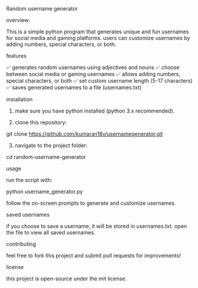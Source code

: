 Random username generator

overview:

This is a simple python program that generates unique and fun usernames for social media and gaming platforms. users can customize usernames by adding numbers, special characters, or both.

features

✅ generates random usernames using adjectives and nouns
✅ choose between social media or gaming usernames
✅ allows adding numbers, special characters, or both
✅ set custom username length (5-17 characters)
✅ saves generated usernames to a file (usernames.txt)

installation

1. make sure you have python installed (python 3.x recommended).


2. clone this repository:

git clone https://github.com/kumaran18v/usernamegenerator.git


3. navigate to the project folder:

cd random-username-generator



usage

run the script with:

python username_generator.py

follow the on-screen prompts to generate and customize usernames.

saved usernames

if you choose to save a username, it will be stored in usernames.txt. open the file to view all saved usernames.

contributing

feel free to fork this project and submit pull requests for improvements!

license

this project is open-source under the mit license.
